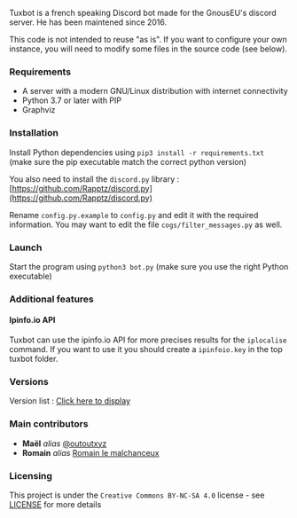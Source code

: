 Tuxbot is a french speaking Discord bot made for the GnousEU's discord server. He has been maintened since 2016.

This code is not intended to reuse "as is". If you want to configure your own instance, you will need to modify some files in the source code (see below).

### Requirements
- A server with a modern GNU/Linux distribution with internet connectivity 
- Python 3.7 or later with PIP
- Graphviz

### Installation
Install Python dependencies using ``pip3 install -r requirements.txt`` (make sure the pip executable match the correct python version)

You also need to install the ``discord.py`` library : [https://github.com/Rapptz/discord.py](https://github.com/Rapptz/discord.py)

Rename ``config.py.example`` to ``config.py`` and edit it with the required information. 
You may want to edit the file ``cogs/filter_messages.py`` as well.  

### Launch 
Start the program using ``python3 bot.py`` (make sure you use the right Python executable)

### Additional features 
#### Ipinfo.io API 
Tuxbot can use the ipinfo.io API for more precises results for the ``iplocalise`` command. If you want to use it you should create a ``ipinfoio.key`` in the top tuxbot folder.

### Versions
Version list : [Click here to display](https://git.gnous.eu/gnouseu/tuxbot-bot/releases)

### Main contributors
* **Maël** _alias_ [@outoutxyz](https://twitter.com/outoutxyz)
* **Romain** _alias_ [Romain le malchanceux](https://github.com/Rom194)

### Licensing

This project is under the ``Creative Commons BY-NC-SA 4.0`` license - see [LICENSE](LICENSE) for more details 
